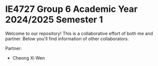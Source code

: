 # IE4727 Group 6 Academic Year 2024/2025 Semester 1

Welcome to our repository! This is a collaborative effort of both me and partner. Below you'll find information of other collaborators.

Partner:
- Cheong Xi Wen 
